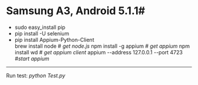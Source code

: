 # Samsung A3, Android 5.1.1#


* sudo easy_install pip
* pip install -U selenium
* pip install Appium-Python-Client <br/>
brew install node # _get node.js_
npm install -g appium # _get appium_
npm install wd # _get appium client_
appium --address 127.0.0.1 --port 4723 #_start appium_

- - - -

 Run test:  _python Test.py_

